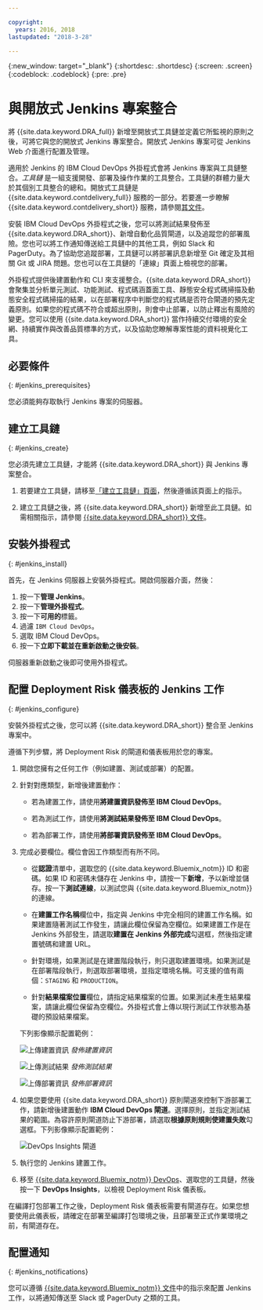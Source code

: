 ```yaml
---

copyright:
  years: 2016, 2018
lastupdated: "2018-3-28"

---
```


{:new_window: target="_blank"}
{:shortdesc: .shortdesc}
{:screen: .screen}
{:codeblock: .codeblock}
{:pre: .pre}

# 與開放式 Jenkins 專案整合

將 {{site.data.keyword.DRA_full}} 新增至開放式工具鏈並定義它所監視的原則之後，可將它與您的開放式 Jenkins 專案整合。開放式 Jenkins 專案可從 Jenkins Web 介面進行配置及管理。 

適用於 Jenkins 的 IBM Cloud DevOps 外掛程式會將 Jenkins 專案與工具鏈整合。_工具鏈_ 是一組支援開發、部署及操作作業的工具整合。工具鏈的群體力量大於其個別工具整合的總和。開放式工具鏈是 {{site.data.keyword.contdelivery_full}} 服務的一部分。若要進一步瞭解 {{site.data.keyword.contdelivery_short}} 服務，請參閱[其文件](https://console.ng.bluemix.net/docs/services/ContinuousDelivery/cd_about.html)。

安裝 IBM Cloud DevOps 外掛程式之後，您可以將測試結果發佈至 {{site.data.keyword.DRA_short}}、新增自動化品質閘道，以及追蹤您的部署風險。您也可以將工作通知傳送給工具鏈中的其他工具，例如 Slack 和 PagerDuty。為了協助您追蹤部署，工具鏈可以將部署訊息新增至 Git 確定及其相關 Git 或 JIRA 問題。您也可以在工具鏈的「連線」頁面上檢視您的部署。 

外掛程式提供後建置動作和 CLI 來支援整合。{{site.data.keyword.DRA_short}} 會聚集並分析單元測試、功能測試、程式碼涵蓋面工具、靜態安全程式碼掃描及動態安全程式碼掃描的結果，以在部署程序中判斷您的程式碼是否符合閘道的預先定義原則。如果您的程式碼不符合或超出原則，則會中止部署，以防止釋出有風險的變更。您可以使用 {{site.data.keyword.DRA_short}} 當作持續交付環境的安全網、持續實作與改善品質標準的方式，以及協助您瞭解專案性能的資料視覺化工具。

## 必要條件
{: #jenkins_prerequisites}

您必須能夠存取執行 Jenkins 專案的伺服器。

## 建立工具鏈
{: #jenkins_create}

您必須先建立工具鏈，才能將 {{site.data.keyword.DRA_short}} 與 Jenkins 專案整合。 

1. 若要建立工具鏈，請移至[「建立工具鏈」頁面](https://console.ng.bluemix.net/devops/create)，然後遵循該頁面上的指示。 

2. 建立工具鏈之後，將 {{site.data.keyword.DRA_short}} 新增至此工具鏈。如需相關指示，請參閱 [{{site.data.keyword.DRA_short}} 文件](https://console.ng.bluemix.net/docs/services/DevOpsInsights/index.html)。 

## 安裝外掛程式
{: #jenkins_install}

首先，在 Jenkins 伺服器上安裝外掛程式。開啟伺服器介面，然後：

1. 按一下**管理 Jenkins**。
2. 按一下**管理外掛程式**。 
3. 按一下**可用的**標籤。
4. 過濾 `IBM Cloud DevOps`。 
5. 選取 IBM Cloud DevOps。
6. 按一下**立即下載並在重新啟動之後安裝**。 

伺服器重新啟動之後即可使用外掛程式。  

## 配置 Deployment Risk 儀表板的 Jenkins 工作
{: #jenkins_configure}

安裝外掛程式之後，您可以將 {{site.data.keyword.DRA_short}} 整合至 Jenkins 專案中。 

遵循下列步驟，將 Deployment Risk 的閘道和儀表板用於您的專案。

1. 開啟您擁有之任何工作（例如建置、測試或部署）的配置。

2. 針對對應類型，新增後建置動作：

   * 若為建置工作，請使用**將建置資訊發佈至 IBM Cloud DevOps**。
   
   * 若為測試工作，請使用**將測試結果發佈至 IBM Cloud DevOps**。
   
   * 若為部署工作，請使用**將部署資訊發佈至 IBM Cloud DevOps**。
   
3. 完成必要欄位。欄位會因工作類型而有所不同。 

   * 從**認證**清單中，選取您的 {{site.data.keyword.Bluemix_notm}} ID 和密碼。如果 ID 和密碼未儲存在 Jenkins 中，請按一下**新增**，予以新增並儲存。按一下**測試連線**，以測試您與 {{site.data.keyword.Bluemix_notm}} 的連線。
   
   * 在**建置工作名稱**欄位中，指定與 Jenkins 中完全相同的建置工作名稱。如果建置隨著測試工作發生，請讓此欄位保留為空欄位。如果建置工作是在 Jenkins 外部發生，請選取**建置在 Jenkins 外部完成**勾選框，然後指定建置號碼和建置 URL。
   
   * 針對環境，如果測試是在建置階段執行，則只選取建置環境。如果測試是在部署階段執行，則選取部署環境，並指定環境名稱。可支援的值有兩個：`STAGING` 和 `PRODUCTION`。
   
   * 針對**結果檔案位置**欄位，請指定結果檔案的位置。如果測試未產生結果檔案，請讓此欄位保留為空欄位。外掛程式會上傳以現行測試工作狀態為基礎的預設結果檔案。

   下列影像顯示配置範例：
   
   ![上傳建置資訊](images/Upload-Build-Info.png "將建置資訊發佈至 DRA")
   _發佈建置資訊_
   
   ![上傳測試結果](images/Upload-Test-Result.png "將測試結果發佈至 DRA")
   _發佈測試結果_
   
   ![上傳部署資訊](images/Upload-Deployment-Info.png "將部署資訊發佈至 DRA")
   _發佈部署資訊_

4. 如果您要使用 {{site.data.keyword.DRA_short}} 原則閘道來控制下游部署工作，請新增後建置動作 **IBM Cloud DevOps 閘道**。選擇原則，並指定測試結果的範圍。為容許原則閘道防止下游部署，請選取**根據原則規則使建置失敗**勾選框。下列影像顯示配置範例：

    ![DevOps Insights 閘道](images/DRA-Gate.png "DevOps Insights 閘道")

5. 執行您的 Jenkins 建置工作。

6. 移至 [{{site.data.keyword.Bluemix_notm}} DevOps](https://console.ng.bluemix.net/devops)、選取您的工具鏈，然後按一下 **DevOps Insights**，以檢視 Deployment Risk 儀表板。

在編譯打包部署工作之後，Deployment Risk 儀表板需要有閘道存在。如果您想要使用此儀表板，請確定在部署至編譯打包環境之後，且部署至正式作業環境之前，有閘道存在。
    
## 配置通知
{: #jenkins_notifications}

您可以遵循 [{{site.data.keyword.Bluemix_notm}} 文件](https://console.ng.bluemix.net/docs/services/ContinuousDelivery/toolchains_integrations.html#jenkins)中的指示來配置 Jenkins 工作，以將通知傳送至 Slack 或 PagerDuty 之類的工具。
